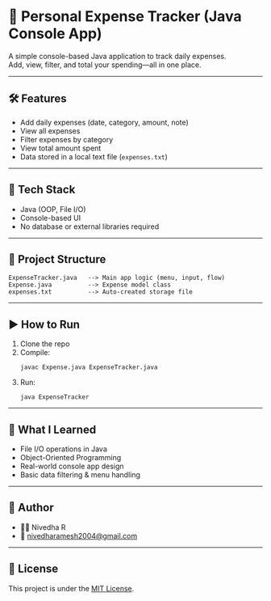 # 💸 Personal Expense Tracker (Java Console App)

A simple console-based Java application to track daily expenses.  
Add, view, filter, and total your spending—all in one place.

---

## 🛠 Features

- Add daily expenses (date, category, amount, note)
- View all expenses
- Filter expenses by category
- View total amount spent
- Data stored in a local text file (`expenses.txt`)

---

## 🧰 Tech Stack

- Java (OOP, File I/O)
- Console-based UI
- No database or external libraries required

---

## 📁 Project Structure

```
ExpenseTracker.java   --> Main app logic (menu, input, flow)
Expense.java          --> Expense model class
expenses.txt          --> Auto-created storage file
```

---

## ▶️ How to Run

1. Clone the repo  
2. Compile:
   ```
   javac Expense.java ExpenseTracker.java
   ```
3. Run:
   ```
   java ExpenseTracker
   ```

---

## 🧠 What I Learned

- File I/O operations in Java
- Object-Oriented Programming
- Real-world console app design
- Basic data filtering & menu handling

---

## 📌 Author

- 👩‍💻  Nivedha R
- 📧 nivedharamesh2004@gmail.com

---

## 📄 License
This project is under the [MIT License](LICENSE).
